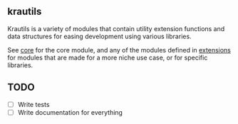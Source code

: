 ## krautils

Krautils is a variety of modules that contain utility extension functions and data structures for easing development using various libraries.

See [core](./core/) for the core module, and any of the modules defined in [extensions](./extensions/) for modules that are made for a more niche use case, or for specific libraries.

## TODO

-   [ ] Write tests
-   [ ] Write documentation for everything